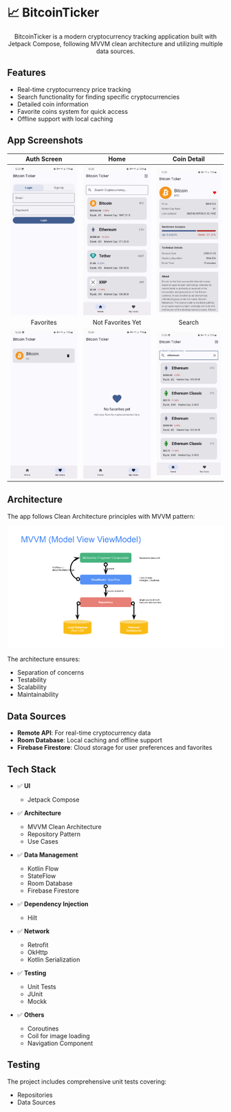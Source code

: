 # 📈 BitcoinTicker

<p align="center">  
BitcoinTicker is a modern cryptocurrency tracking application built with Jetpack Compose, following MVVM clean architecture and utilizing multiple data sources.
</p>

## Features
- Real-time cryptocurrency price tracking
- Search functionality for finding specific cryptocurrencies
- Detailed coin information
- Favorite coins system for quick access
- Offline support with local caching

## App Screenshots

| Auth Screen | Home | Coin Detail |
|:-:|:-:|:-:|
| <img src="https://github.com/herdal06/BitcoinTicker/blob/master/arts/auth.jpg" width="250"/> | <img src="https://github.com/herdal06/BitcoinTicker/blob/master/arts/home.jpg" width="250"/> | <img src="https://github.com/herdal06/BitcoinTicker/blob/master/arts/coindetail.jpg" width="250"/> |
| Favorites | Not Favorites Yet | Search |
| <img src="https://github.com/herdal06/BitcoinTicker/blob/master/arts/fav.jpg" width="250"/> | <img src="https://github.com/herdal06/BitcoinTicker/blob/master/arts/nofav.jpg" width="250"/> | <img src= "https://github.com/herdal06/BitcoinTicker/blob/master/arts/search.jpg" width="250"/> 

## Architecture
The app follows Clean Architecture principles with MVVM pattern:
<p align="center">
<img src="https://github.com/herdal06/BitcoinTicker/blob/master/arts/mvvm_architecture.png" width="600"/>
</p>

The architecture ensures:
- Separation of concerns
- Testability
- Scalability
- Maintainability

## Data Sources
- **Remote API**: For real-time cryptocurrency data
- **Room Database**: Local caching and offline support
- **Firebase Firestore**: Cloud storage for user preferences and favorites

## Tech Stack
* ✅ **UI**
  - Jetpack Compose

* ✅ **Architecture**
  - MVVM Clean Architecture
  - Repository Pattern
  - Use Cases

* ✅ **Data Management**
  - Kotlin Flow
  - StateFlow
  - Room Database
  - Firebase Firestore

* ✅ **Dependency Injection**
  - Hilt

* ✅ **Network**
  - Retrofit
  - OkHttp
  - Kotlin Serialization

* ✅ **Testing**
  - Unit Tests
  - JUnit
  - Mockk

* ✅ **Others**
  - Coroutines
  - Coil for image loading
  - Navigation Component

## Testing
The project includes comprehensive unit tests covering:
- Repositories
- Data Sources
